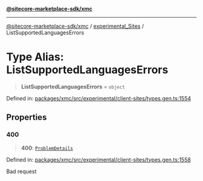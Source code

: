 [**@sitecore-marketplace-sdk/xmc**](../../../../README.md)

***

[@sitecore-marketplace-sdk/xmc](../../../../README.md) / [experimental\_Sites](../README.md) / ListSupportedLanguagesErrors

# Type Alias: ListSupportedLanguagesErrors

> **ListSupportedLanguagesErrors** = `object`

Defined in: [packages/xmc/src/experimental/client-sites/types.gen.ts:1554](https://github.com/Sitecore/marketplace-sdk/blob/main/packages/xmc/src/experimental/client-sites/types.gen.ts#L1554)

## Properties

### 400

> **400**: [`ProblemDetails`](ProblemDetails.md)

Defined in: [packages/xmc/src/experimental/client-sites/types.gen.ts:1558](https://github.com/Sitecore/marketplace-sdk/blob/main/packages/xmc/src/experimental/client-sites/types.gen.ts#L1558)

Bad request
